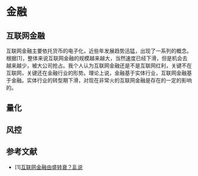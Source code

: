 ﻿# 金融

## 互联网金融

互联网金融主要依托货币的电子化，近些年发展趋势迅猛，出现了一系列的概念。根据[1]，整体来说互联网金融的规模越来越大，当然速度已经下滑，但是机会去越来越少，被大公司抢占。我个人认为互联网金融还是不是互联网红利，关键不在互联网，关键还在金融行业的形势。理论上说，金融基于实体行业，互联网金融基于金融。实体行业的转型期下滑，对现在非常火的互联网金融是存在的一定的影响的。

## 量化

## 风控

## 参考文献

- [1][互联网金融由盛转衰？乱说](https://zhuanlan.zhihu.com/p/24252834)